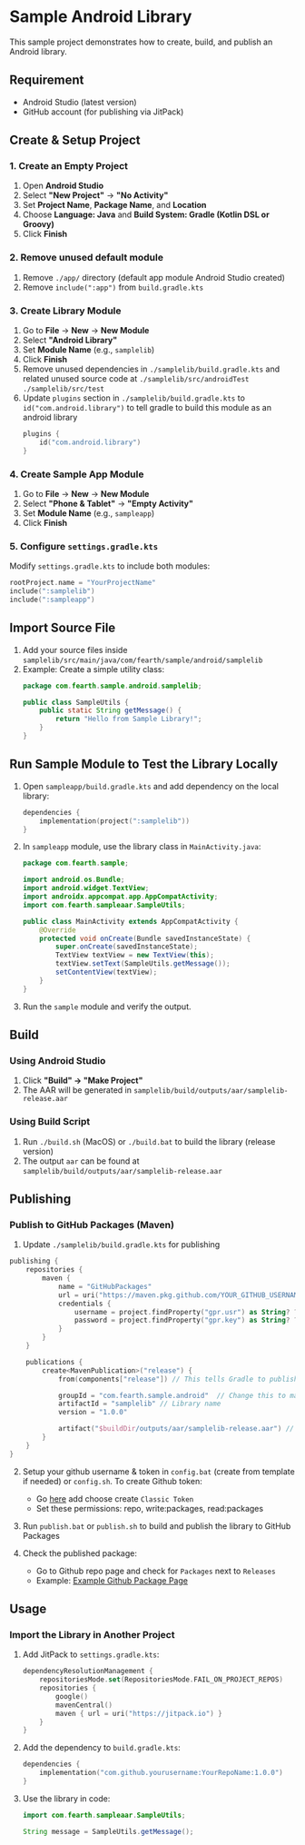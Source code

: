 # Sample Android Library

This sample project demonstrates how to create, build, and publish an Android library.

## Requirement

- Android Studio (latest version)
- GitHub account (for publishing via JitPack)

## Create & Setup Project

### 1. Create an Empty Project
1. Open **Android Studio**
2. Select **"New Project"** → **"No Activity"**
3. Set **Project Name**, **Package Name**, and **Location**
4. Choose **Language: Java** and **Build System: Gradle (Kotlin DSL or Groovy)**
5. Click **Finish**

### 2. Remove unused default module
1. Remove `./app/` directory (default app module Android Studio created)
2. Remove `include(":app")` from `build.gradle.kts`

### 3. Create Library Module
1. Go to **File** → **New** → **New Module**
2. Select **"Android Library"**
3. Set **Module Name** (e.g., `samplelib`)
4. Click **Finish**
5. Remove unused dependencies in `./samplelib/build.gradle.kts` and related unused source code at `./samplelib/src/androidTest` `./samplelib/src/test`
6. Update `plugins` section in `./samplelib/build.gradle.kts` to `id("com.android.library")` to tell gradle to build this module as an android library
    ```kotlin
    plugins {
        id("com.android.library")
    }
    ```

### 4. Create Sample App Module
1. Go to **File** → **New** → **New Module**
2. Select **"Phone & Tablet"** → **"Empty Activity"**
3. Set **Module Name** (e.g., `sampleapp`)
4. Click **Finish**

### 5. Configure `settings.gradle.kts`
Modify `settings.gradle.kts` to include both modules:
```kotlin
rootProject.name = "YourProjectName"
include(":samplelib")
include(":sampleapp")
```

## Import Source File

1. Add your source files inside `samplelib/src/main/java/com/fearth/sample/android/samplelib`
2. Example: Create a simple utility class:
   ```java
   package com.fearth.sample.android.samplelib;
   
   public class SampleUtils {
       public static String getMessage() {
           return "Hello from Sample Library!";
       }
   }
   ```

## Run Sample Module to Test the Library Locally

1. Open `sampleapp/build.gradle.kts` and add dependency on the local library:
   ```kotlin
   dependencies {
       implementation(project(":samplelib"))
   }
   ```
2. In `sampleapp` module, use the library class in `MainActivity.java`:
   ```java
   package com.fearth.sample;
   
   import android.os.Bundle;
   import android.widget.TextView;
   import androidx.appcompat.app.AppCompatActivity;
   import com.fearth.sampleaar.SampleUtils;
   
   public class MainActivity extends AppCompatActivity {
       @Override
       protected void onCreate(Bundle savedInstanceState) {
           super.onCreate(savedInstanceState);
           TextView textView = new TextView(this);
           textView.setText(SampleUtils.getMessage());
           setContentView(textView);
       }
   }
   ```
3. Run the `sample` module and verify the output.

## Build

### Using Android Studio
1. Click **"Build" → "Make Project"**
2. The AAR will be generated in `samplelib/build/outputs/aar/samplelib-release.aar`

### Using Build Script
1. Run `./build.sh` (MacOS) or `./build.bat` to build the library (release version)
2. The output `aar` can be found at `samplelib/build/outputs/aar/samplelib-release.aar`
  
## Publishing

### Publish to GitHub Packages (Maven)

1. Update `./samplelib/build.gradle.kts` for publishing
```kotlin
publishing {
    repositories {
        maven {
            name = "GitHubPackages"
            url = uri("https://maven.pkg.github.com/YOUR_GITHUB_USERNAME/YOUR_REPO")
            credentials {
                username = project.findProperty("gpr.usr") as String? ?: System.getenv("GITHUB_USERNAME")
                password = project.findProperty("gpr.key") as String? ?: System.getenv("GITHUB_TOKEN")
            }
        }
    }

    publications {
        create<MavenPublication>("release") {
            from(components["release"]) // This tells Gradle to publish the release AAR

            groupId = "com.fearth.sample.android"  // Change this to match your package
            artifactId = "samplelib" // Library name
            version = "1.0.0"

            artifact("$buildDir/outputs/aar/samplelib-release.aar") // Path to AAR
        }
    }
}
```

2. Setup your github username & token in `config.bat` (create from template if needed) or `config.sh`. To create Github token:
    - Go [here](https://github.com/settings/tokens) add choose create `Classic Token`
    - Set these permissions: repo, write:packages, read:packages

3. Run `publish.bat` or `publish.sh` to build and publish the library to GitHub Packages

4. Check the published package:
    - Go to Github repo page and check for `Packages` next to `Releases`
    - Example: [Example Github Package Page](https://github.com/phucanh1939?tab=packages&repo_name=sample-android-library)

## Usage

### Import the Library in Another Project
1. Add JitPack to `settings.gradle.kts`:
   ```kotlin
   dependencyResolutionManagement {
       repositoriesMode.set(RepositoriesMode.FAIL_ON_PROJECT_REPOS)
       repositories {
           google()
           mavenCentral()
           maven { url = uri("https://jitpack.io") }
       }
   }
   ```
2. Add the dependency to `build.gradle.kts`:
   ```kotlin
   dependencies {
       implementation("com.github.yourusername:YourRepoName:1.0.0")
   }
   ```
3. Use the library in code:
   ```java
   import com.fearth.sampleaar.SampleUtils;
   
   String message = SampleUtils.getMessage();
   ```
